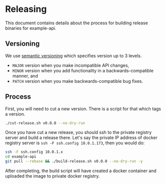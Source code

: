 # Releasing

This document contains details about the process for building release binaries for example-api.

## Versioning

We use [semantic versioning](http://semver.org/) which specifies version up to 3 levels.

* `MAJOR` version when you make incompatible API changes,
* `MINOR` version when you add functionality in a backwards-compatible manner, and
* `PATCH` version when you make backwards-compatible bug fixes.

## Process

First, you will need to cut a new version. There is a script for that which tags a version.


```sh
./cut-release.sh v0.0.0 --no-dry-run
```

Once you have cut a new release, you should ssh to the private registry server and build a release there. Let's say the private IP address of docker registry server is `ssh -F ssh.config 10.0.1.173`, then you would do:

```sh
ssh -F ssh.config 10.0.1.x
cd example-api
git pull --rebase && ./build-release.sh v0.0.0 --no-dry-run -y
```

After completing, the build script will have created a docker container and uploaded the image to private docker registry.
